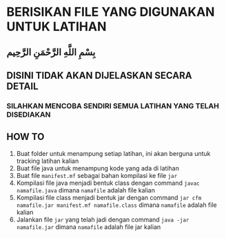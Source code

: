 # BERISIKAN FILE YANG DIGUNAKAN UNTUK LATIHAN

## بِسْمِ اللَّهِ الرَّحْمَنِ الرَّحِيم  

## DISINI TIDAK AKAN DIJELASKAN SECARA DETAIL

### SILAHKAN MENCOBA SENDIRI SEMUA LATIHAN YANG TELAH DISEDIAKAN

## HOW TO

1. Buat folder untuk menampung setiap latihan, ini akan berguna untuk tracking latihan kalian
2. Buat file java untuk menampung kode yang ada di latihan
3. Buat file `manifest.mf` sebagai bahan kompilasi ke file `jar`
4. Kompilasi file java menjadi bentuk class dengan command `javac namafile.java` dimana `namafile` adalah file kalian
5. Kompilasi file class menjadi bentuk jar dengan command `jar cfm namafile.jar manifest.mf namafile.class` dimana `namafile` adalah file kalian
6. Jalankan file `jar` yang telah jadi dengan command `java -jar namafile.jar` dimana `namafile` adalah file jar kalian

